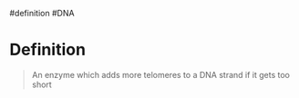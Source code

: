 #definition #DNA 
# Definition
> An enzyme which adds more telomeres to a DNA strand if it gets too short